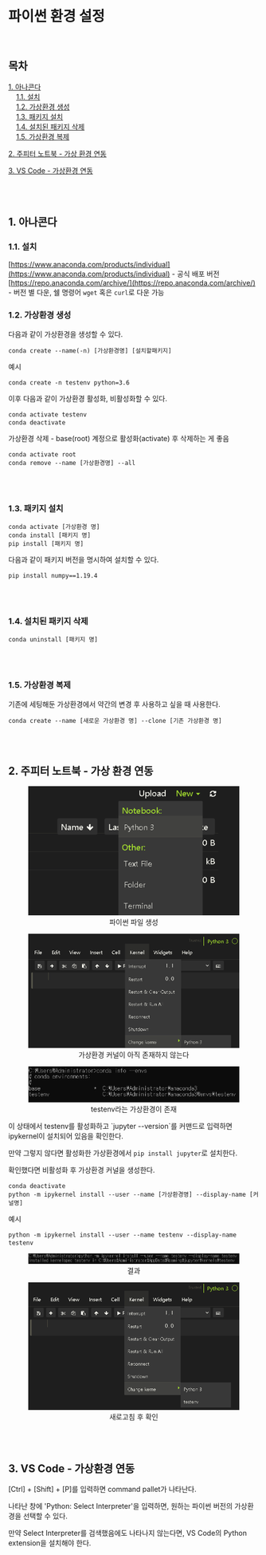 # 파이썬 환경 설정

<br>

## 목차
<p>

[1. 아나콘다](#1-아나콘다)<br>
&nbsp; &nbsp; [1.1. 설치](#11-설치)<br>
&nbsp; &nbsp; [1.2. 가상환경 생성](#12-가상환경-생성)<br>
&nbsp; &nbsp; [1.3. 패키지 설치](#13-패키지-설치)<br>
&nbsp; &nbsp; [1.4. 설치된 패키지 삭제](#14-설치된-패키지-삭제)<br>
&nbsp; &nbsp; [1.5. 가상환경 복제](#15-가상환경-복제)
</p>
<p>

[2. 주피터 노트북 - 가상 환경 연동](#2-주피터-노트북---가상-환경-연동)
</p>
<p>

[3. VS Code - 가상환경 연동](3-vs-code---가상환경-연동)
</p>

<br><br>

## 1. 아나콘다
### 1.1. 설치
[https://www.anaconda.com/products/individual](https://www.anaconda.com/products/individual) - 공식 배포 버전<br>
[https://repo.anaconda.com/archive/](https://repo.anaconda.com/archive/) - 버전 별 다운, 쉘 명령어 `wget` 혹은 `curl`로 다운 가능

### 1.2. 가상환경 생성
다음과 같이 가상환경을 생성할 수 있다.
```
conda create --name(-n) [가상환경명] [설치할패키지]
```
예시<br>
```
conda create -n testenv python=3.6
```
이후 다음과 같이 가상환경 활성화, 비활성화할 수 있다.
```
conda activate testenv
conda deactivate
```
가상환경 삭제 - base(root) 계정으로 활성화(activate) 후 삭제하는 게 좋음
```
conda activate root
conda remove --name [가상환경명] --all
```

<br><br>

### 1.3. 패키지 설치
```
conda activate [가상환경 명]
conda install [패키지 명]
pip install [패키지 명]
```

<p>

다음과 같이 패키지 버전을 명시하여 설치할 수 있다.<br>
```
pip install numpy==1.19.4
```
</p>

<br><br>

### 1.4. 설치된 패키지 삭제
```
conda uninstall [패키지 명]
```

<br><br>

### 1.5. 가상환경 복제
기존에 세팅해둔 가상환경에서 약간의 변경 후 사용하고 싶을 때 사용한다.
```
conda create --name [새로운 가상환경 명] --clone [기존 가상환경 명]
```

<br><br>

## 2. 주피터 노트북 - 가상 환경 연동
<p><div align="center">
  <figure>
    <img src="./resources/2/1.png" alt="가상환경-1">
    <div align="center"><figcation>파이썬 파일 생성</figcation></div>
  </figure>
</div></p>

<p><div align="center">
  <figure>
    <img src="./resources/2/2.png" alt="가상환경-2">
    <div align="center"><figcation>가상환경 커널이 아직 존재하지 않는다</figcation></div>
  </figure>
</div></p>

<p><div align="center">
  <figure>
    <img src="./resources/2/3.png" alt="가상환경-3">
    <div align="center"><figcation>testenv라는 가상환경이 존재</figcation></div>
  </figure>
</div></p>

<p>이 상태에서 testenv를 활성화하고 `jupyter --version`를 커맨드로 입력하면 ipykernel이 설치되어 있음을 확인한다.</p>
<p>

만약 그렇지 않다면 활성화한 가상환경에서 `pip install jupyter`로 설치한다.</p>

확인했다면 비활성화 후 가상환경 커널을 생성한다.
```
conda deactivate
python -m ipykernel install --user --name [가상환경명] --display-name [커널명]
```
예시<br>
```
python -m ipykernel install --user --name testenv --display-name testenv
```

<p><div align="center">
  <figure>
    <img src="./resources/2/4.png" alt="가상환경-4">
    <div align="center"><figcation>결과</figcation></div>
  </figure>
</div></p>

<p><div align="center">
  <figure>
    <img src="./resources/2/5.png" alt="가상환경-5">
    <div align="center"><figcation>새로고침 후 확인</figcation></div>
  </figure>
</div></p>

<br><br>

## 3. VS Code - 가상환경 연동
<p>[Ctrl] + [Shift] + [P]를 입력하면 command pallet가 나타난다.</p>
<p>나타난 창에 'Python: Select Interpreter'을 입력하면, 원하는 파이썬 버전의 가상환경을 선택할 수 있다.</p>
<p>만약 Select Interpreter를 검색했음에도 나타나지 않는다면, VS Code의 Python extension을 설치해야 한다.</p>
